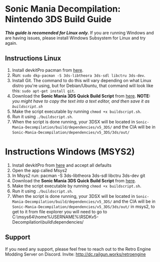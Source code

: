 # Sonic Mania Decompilation: Nintendo 3DS Build Guide

***This guide is recomended for Linux only.*** If you are running Windows and are having issues, please install Windows Subsystem for Linux and try again.

## Instructions Linux

1. Install devkitPro pacman from [here](https://devkitpro.org/wiki/devkitPro_pacman).
2. Run: `sudo dkp-pacman -S 3ds-libtheora 3ds-sdl libctru 3ds-dev`.
3. Install Git. The command to do this will vary depending on what Linux distro you're using, but for Debian/Ubuntu, that command will look like this: `sudo apt-get install git`.
4. Download the **Sonic Mania 3DS Quick Build Script** from [here](https://raw.githubusercontent.com/SaturnSH2x2/RSDKv5-Decompilation/3ds-main/buildscript.sh). **NOTE:** *you might have to copy the text into a text editor, and then save it as `buildscript.sh`*
5. Make the script executable by running `chmod +x buildscript.sh`.
6. Run it using `./buildscript.sh`.
7. When the script is done running, your 3DSX will be located in `Sonic-Mania-Decompilation/build/dependencies/v5_3DS/` and the CIA will be in `Sonic-Mania-Decompilation/dependencies/v5_3DS/3ds/out/`
# Instructions Windows (MSYS2)

1. Install devkitPro from [here](https://github.com/devkitPro/installer/releases) and accept all defaults
2. Open the app called Msys2
3. In Msys2 run: pacman -S 3ds-libtheora 3ds-sdl libctru 3ds-dev git
4. Download the **Sonic Mania 3DS Quick Build Script** from [here](https://github.com/MisterSheeple/Sonic-Mania-3DS-Build-Guide/raw/main/buildscript.sh).
5. Make the script executable by running `chmod +x buildscript.sh`.
6. Run it using `./buildscript.sh`.
7. When the script is done running, your 3DSX will be located in `Sonic-Mania-Decompilation/build/dependencies/v5_3DS/` and the CIA will be in `Sonic-Mania-Decompilation/dependencies/v5_3DS/3ds/out/` in msys2, to get to it from file explorer you will need to go to C:\msys64\home\%USERNAME%\RSDKv5-Decompilation\build\dependencies/

## Support

If you need any support, please feel free to reach out to the Retro Engine Modding Server on Discord. Invite: http://dc.railgun.works/retroengine
